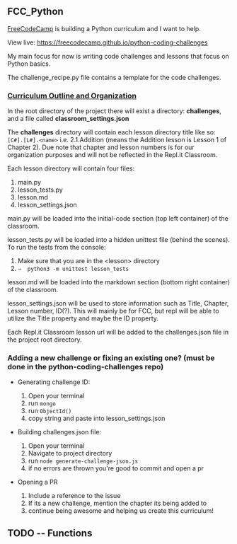 ## FCC_Python

[FreeCodeCamp](https://www.freecodecamp.com) is building a Python curriculum and I want to help.  

View live: https://freecodecamp.github.io/python-coding-challenges

My main focus for now is writing code challenges and lessons that focus on Python basics.  

The challenge_recipe.py file contains a template for the code challenges.  

### [Curriculum Outline and Organization](https://github.com/freeCodeCamp/python-coding-challenges/issues/8)

In the root directory of the project there will exist a directory: **challenges**, and a file called **classroom_settings.json**

The **challenges** directory will contain each lesson directory title like so: `[C#].[L#].<name>` i.e. 2.1.Addition (means the Addition lesson is Lesson 1 of Chapter 2).
Due note that chapter and lesson numbers is for our organization purposes and will not be reflected in the Repl.it Classroom.

Each lesson directory will contain four files:

1. main.py
2. lesson_tests.py
3. lesson.md
4. lesson_settings.json  

main.py will be loaded into the initial-code section (top left container) of the classroom.

lesson_tests.py will be loaded into a hidden unittest file (behind the scenes).   
To run the tests from the console:
1. Make sure that you are in the \<lesson> directory
2. `⇒  python3 -m unittest lesson_tests`

lesson.md will be loaded into the markdown section (bottom right container) of the classroom.

lesson_settings.json will be used to store information such as Title, Chapter, Lesson number, ID(?). This will mainly be for FCC, but repl will be able to utilize the Title property and maybe the ID property.

Each Repl.it Classroom lesson url will be added to the challenges.json file in the project root directory.

### Adding a new challenge or fixing an existing one? (must be done in the python-coding-challenges repo)

- Generating challenge ID:
  1. Open your terminal
  2. run `mongo`
  3. run `ObjectId()`
  4. copy string and paste into lesson_settings.json

- Building challenges.json file:
  1. Open your terminal
  2. Navigate to project directory
  3. run `node generate-challenge-json.js`
  4. if no errors are thrown you're good to commit and open a pr

- Opening a PR
  1. Include a reference to the issue
  2. If its a new challenge, mention the chapter its being added to
  3. continue being awesome and helping us create this curriculum!

## TODO -- Functions
